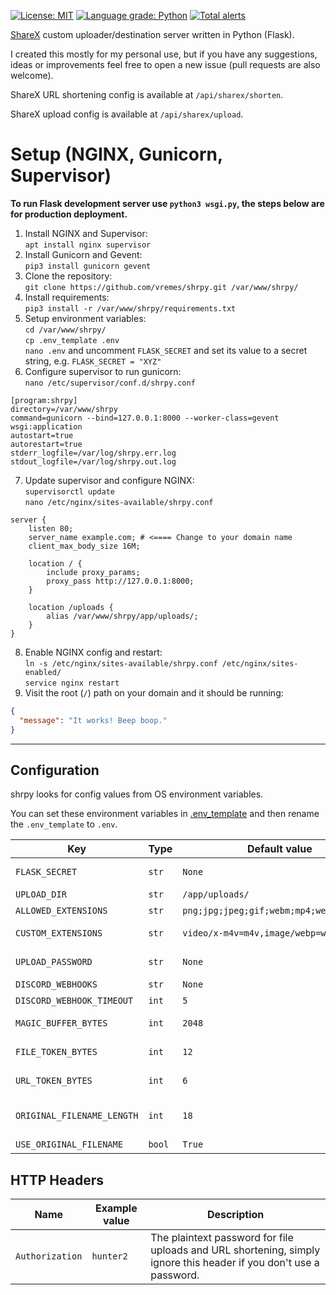[![License: MIT](https://img.shields.io/badge/License-MIT-blue.svg)](https://opensource.org/licenses/MIT)
[![Language grade: Python](https://img.shields.io/lgtm/grade/python/g/vremes/shrpy.svg?logo=lgtm&logoWidth=18)](https://lgtm.com/projects/g/vremes/shrpy/context:python)
[![Total alerts](https://img.shields.io/lgtm/alerts/g/vremes/shrpy.svg?logo=lgtm&logoWidth=18)](https://lgtm.com/projects/g/vremes/shrpy/alerts/)

[ShareX](https://getsharex.com/) custom uploader/destination server written in Python (Flask).

I created this mostly for my personal use, but if you have any suggestions, ideas or improvements feel free to open a new issue (pull requests are also welcome).

ShareX URL shortening config is available at `/api/sharex/shorten`.

ShareX upload config is available at `/api/sharex/upload`.

# Setup (NGINX, Gunicorn, Supervisor)

**To run Flask development server use `python3 wsgi.py`, the steps below are for production deployment.**

1. Install NGINX and Supervisor:  
`apt install nginx supervisor`
3. Install Gunicorn and Gevent:  
`pip3 install gunicorn gevent`
4. Clone the repository:  
`git clone https://github.com/vremes/shrpy.git /var/www/shrpy/`
6. Install requirements:  
`pip3 install -r /var/www/shrpy/requirements.txt`
7. Setup environment variables:  
`cd /var/www/shrpy/`  
`cp .env_template .env`  
`nano .env` and uncomment `FLASK_SECRET` and set its value to a secret string, e.g. `FLASK_SECRET = "XYZ"`  
9. Configure supervisor to run gunicorn:  
`nano /etc/supervisor/conf.d/shrpy.conf`
```
[program:shrpy]
directory=/var/www/shrpy
command=gunicorn --bind=127.0.0.1:8000 --worker-class=gevent wsgi:application
autostart=true
autorestart=true
stderr_logfile=/var/log/shrpy.err.log
stdout_logfile=/var/log/shrpy.out.log
```
7. Update supervisor and configure NGINX:  
`supervisorctl update`  
`nano /etc/nginx/sites-available/shrpy.conf`  
```nginx
server {
    listen 80;
    server_name example.com; # <==== Change to your domain name
    client_max_body_size 16M;

    location / {
        include proxy_params;
        proxy_pass http://127.0.0.1:8000;
    }

    location /uploads {
        alias /var/www/shrpy/app/uploads/;
    }
}
 ```
8. Enable NGINX config and restart:  
`ln -s /etc/nginx/sites-available/shrpy.conf /etc/nginx/sites-enabled/`  
`service nginx restart`  
8. Visit the root (`/`) path on your domain and it should be running:
```json
{
  "message": "It works! Beep boop."
}
```
---
## Configuration
shrpy looks for config values from OS environment variables.

You can set these environment variables in [.env_template](https://github.com/vremes/shrpy/blob/master/.env_template) and then rename the `.env_template` to `.env`.

| Key | Type | Default value | Description |
| ------ | ------ | ------ | ------ |
| `FLASK_SECRET` | `str` |  `None` | Secret key for Flask application, see https://flask.palletsprojects.com/en/2.0.x/config/#SECRET_KEY |
| `UPLOAD_DIR` | `str` | `/app/uploads/` | Path for uploaded files. |
| `ALLOWED_EXTENSIONS` | `str` | `png;jpg;jpeg;gif;webm;mp4;webp;txt;m4v` | Allowed file extensions separated by semicolon. |
| `CUSTOM_EXTENSIONS` | `str` | `video/x-m4v=m4v,image/webp=webp` | Additional `mimetype=extension` pairs for Python `mimetypes` module |
| `UPLOAD_PASSWORD` | `str` | `None` | The password to protect `/api/upload` and `/api/shorten` endpoints. |
| `DISCORD_WEBHOOKS` | `str` | `None` | Discord webhook URLs separated by semicolon. |
| `DISCORD_WEBHOOK_TIMEOUT` | `int` | `5` | Timeout for Discord webhook requests in seconds. |
| `MAGIC_BUFFER_BYTES` | `int` | `2048` | The amount of bytes `python-magic` will read from uploaded file to determine its extension. |
| `FILE_TOKEN_BYTES` | `int` | `12` | The amount of bytes `secrets.token_urlsafe` will use to generate filenames. |
| `URL_TOKEN_BYTES` | `int` | `6` | The amount of bytes `secrets.token_urlsafe` will use to generate shortened URLs. |
| `ORIGINAL_FILENAME_LENGTH` | `int` | `18` | The amount of characters which will be appended to random filename from original filename when `USE_ORIGINAL_FILENAME` value is `True`. |
| `USE_ORIGINAL_FILENAME` | `bool` | `True` | If saved files should include original filename.

## HTTP Headers

| Name | Example value | Description |
| ------ | ------ | ------ |
`Authorization` | `hunter2` | The plaintext password for file uploads and URL shortening, simply ignore this header if you don't use a password. |
